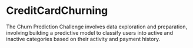 # CreditCardChurning
The Churn Prediction Challenge involves data exploration and preparation, involving building a predictive model to classify users into active and inactive categories based on their activity and payment history.
